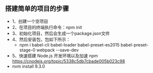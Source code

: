 ## 搭建简单的项目的步骤
- 1、创建一个空项目
- 2、在项目的终端执行命令：npm init
- 3、初始化项目，然后会生成一个package.json文件
- 4、然后安装包，包如下所示：
  - npm i babel-cli babel-loader babel-preset-es2015 babel-preset-stage-0 webpack  --save-dev
- 5、快速搭建 Node.js 开发环境以及加速 npm
  https://cnodejs.org/topic/5338c5db7cbade005b023c98
- nvm install 9.3.0

